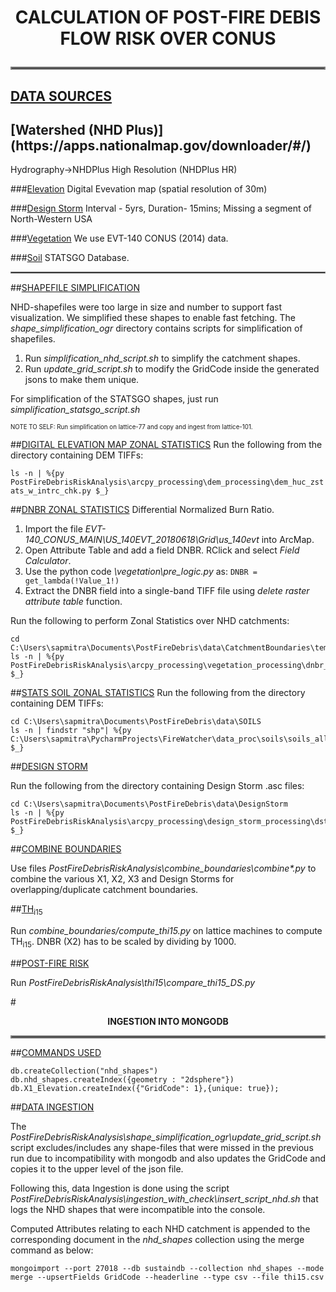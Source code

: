 <h1><b><center>CALCULATION OF POST-FIRE DEBIS FLOW RISK OVER CONUS</center></b>
<hr style="border:2px solid gray">

<h2><u>DATA SOURCES</u></h2>

<h2>[Watershed (NHD Plus)](https://apps.nationalmap.gov/downloader/#/)</h2>
Hydrography->NHDPlus High Resolution (NHDPlus HR)

###[Elevation](https://apps.nationalmap.gov/downloader/#/)
Digital Evevation map (spatial resolution of 30m)

###[Design Storm](https://hdsc.nws.noaa.gov/hdsc/pfds/pfds_gis.html)
Interval - 5yrs, Duration- 15mins; Missing a segment of North-Western USA

###[Vegetation](https://landfire.gov/version_download.php#)
We use EVT-140 CONUS (2014) data.

###[Soil](https://water.usgs.gov/GIS/metadata/usgswrd/XML/ussoils.xml#stdorder)
STATSGO Database.

<hr style="border:0.5px solid gray">

##<u>SHAPEFILE SIMPLIFICATION</u>

NHD-shapefiles were too large in size and number to support fast visualization. We simplified these shapes to enable fast 
fetching. The *shape_simplification_ogr* directory contains scripts for simplification of shapefiles. 

1) Run *simplification_nhd_script.sh* to simplify the catchment shapes.
2) Run *update_grid_script.sh* to modify the GridCode inside the generated jsons to make them unique.

For simplification of the STATSGO shapes, just run *simplification_statsgo_script.sh*

<sub><sub>NOTE TO SELF: Run simplification on lattice-77 and copy and ingest from lattice-101.</sub></sub>

##<u>DIGITAL ELEVATION MAP ZONAL STATISTICS</u>
Run the following from the directory containing DEM TIFFs:

```ls -n | %{py  PostFireDebrisRiskAnalysis\arcpy_processing\dem_processing\dem_huc_zstats_w_intrc_chk.py $_}```

##<u>DNBR ZONAL STATISTICS</u>
Differential Normalized Burn Ratio. 

1) Import the file *EVT-140_CONUS_MAIN\US_140EVT_20180618\Grid\us_140evt* into ArcMap. 
2) Open Attribute Table and add a field DNBR. RClick and select *Field Calculator*. 
3) Use the python code *\vegetation\pre_logic.py* as: ```DNBR = get_lambda(!Value_1!)```
4) Extract the DNBR field into a single-band TIFF file using *delete raster attribute table* function.
   
Run the following to perform Zonal Statistics over NHD catchments:

```
cd C:\Users\sapmitra\Documents\PostFireDebris\data\CatchmentBoundaries\temp_shapefiles
ls -n | %{py PostFireDebrisRiskAnalysis\arcpy_processing\vegetation_processing\dnbr_zonal_stats_single.py $_}
```

##<u>STATS SOIL ZONAL STATISTICS</u>
Run the following from the directory containing DEM TIFFs:

```
cd C:\Users\sapmitra\Documents\PostFireDebris\data\SOILS
ls -n | findstr "shp"| %{py C:\Users\sapmitra\PycharmProjects\FireWatcher\data_proc\soils\soils_all_hucs_zonal_stats_single.py $_}
```


##<u>DESIGN STORM</u>

Run the following from the directory containing Design Storm .asc files:

```
cd C:\Users\sapmitra\Documents\PostFireDebris\data\DesignStorm
ls -n | %{py PostFireDebrisRiskAnalysis\arcpy_processing\design_storm_processing\dstorm_huc_zonal_intrc_chk_single.py $_}
```

##<u>COMBINE BOUNDARIES</u>

Use files *PostFireDebrisRiskAnalysis\combine_boundaries\combine\*.py* to combine the various X1, X2, X3 and 
Design Storms for overlapping/duplicate catchment boundaries.

##<u>TH<sub>i15</sub></u>

Run *combine_boundaries/compute_thi15.py* on lattice machines to compute TH<sub>i15</sub>. DNBR (X2) has to be scaled by dividing by 1000.

##<u>POST-FIRE RISK</u>

Run *PostFireDebrisRiskAnalysis\thi15\compare_thi15_DS.py*



#<b><center>INGESTION INTO MONGODB</center></b>
<hr style="border:2px solid gray">


##<u>COMMANDS USED</u>

```
db.createCollection("nhd_shapes")
db.nhd_shapes.createIndex({geometry : "2dsphere"})
db.X1_Elevation.createIndex({"GridCode": 1},{unique: true});
```
##<u>DATA INGESTION</u>

The *PostFireDebrisRiskAnalysis\shape_simplification_ogr\update_grid_script.sh* script excludes/includes any shape-files that
were missed in the previous run due to incompatibility with mongodb and also updates the GridCode and copies it to the upper level
of the json file. 

Following this, data Ingestion is done using the script *PostFireDebrisRiskAnalysis\ingestion_with_check\insert_script_nhd.sh* 
that logs the NHD shapes that were incompatible into the console. 


Computed Attributes relating to each NHD catchment is appended to the corresponding document in the *nhd_shapes* collection using the merge command as below:

```
mongoimport --port 27018 --db sustaindb --collection nhd_shapes --mode merge --upsertFields GridCode --headerline --type csv --file thi15.csv
```
